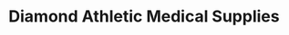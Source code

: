 ---
title: "Diamond Athletic Medical Supplies"
url: /winnipeg/diamond-athletic-medical-supplies/
shop: Sport
---
